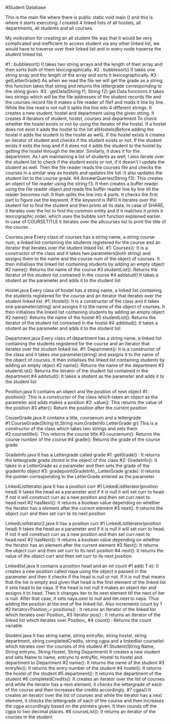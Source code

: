 #Student Database

This is the main file where there is public static void main () and this is where it starts executing.
I created 4 linked lists of all hostels, all departments, all students and all courses.

My motivation for creating an all student file was that it would be very complicated and inefficient to access student via any other linked list, we would have to traverse over their linked list and in every node traverse the student linked list.

#1 : bubblesort()
It takes two string arrays and the length of their array and then sorts both of them lexicographically.
#2 : bubblesort()
It takes one string array and the length of the array and sorts it lexicographically.
#3 : getLetterGrade()
As when we read the file we will get the grade as a string, this function takes that string and returns the lettergrade corresponding to the string given.
#3 : getData(String f1, String f2)
get Data functions it takes two strings which will be the file addresses of the student records file and the courses record file
It makes a file reader of file1 and reads it line by line. 
While the line read is not null it splits the line into 4 different strings.
It creates a new student, hostel and department using the given string.
It creates 4 iterators of student, hostel, courses and department
To check whether the hostel exists or not by using the iterator of the hostel. If a hostel does not exist it adds the hostel to the list allHostels(Before adding the hostel it adds the student to the hostel as well). If the hostel exists it creates an iterator of student and checks if the student exists or not. If the student exists it exits the loop and if it does not it adds the student to the hostel by getting the hostel through the iterator.
Similarly, it does it for the department.
As I am maintaining a list of students as well, I also iterate over the student list to check if the student exists or not, if it doesn't I update the student as well.
Then the file reader reads the courses file and checks the courses in a similar way as hostels and updates the list.
It also updates the student list to the course grade.
#4 AnswerQueries(String f3):
This creates an object of file reader using the string f3. It then creates a buffer reader using the file reader object and reads the buffer reader line by line till the reader becomes null. It then splits the line into 4 parts. It checks the first part to figure out the keyword.
If the keyword is INFO it iterates over the student list to find the student and then prints all its data.
In case of SHARE, it iterates over the list to find the common entity and if it matches it prints it lexicographic order, which uses the bubble sort function explained earlier.
In case of COURSETITLE it iterates over the allcourses list to print the title of the course.


Courses.java
Every class of courses has a string name, a string course num, a linked list containing the students registered for the course and an iterator that iterates over the student linked list.
#1: Courses(): It is a constructor of the class and it takes two parameters(both string) and assigns them to the name and the course num of the object of courses. It then initialises the linked list containing students by adding an empty object
#2 name(): Returns the name of the course
#3 studentList(): Returns the iterator of the student list contained in the course
#4 addstud():It takes a student as the parameter and adds it to the student list 


Hostel.java
Every class of hostel has a string name, a linked list containing the students registered for the course and an iterator that iterates over the student linked list.
#1: Hostel(): It is a constructor of the class and it takes one parameter(string) and assigns it to the name of the object of courses. It then initialises the linked list containing students by adding an empty object
#2 name(): Returns the name of the hostel
#3 studentList(): Returns the iterator of the student list contained in the hostel
#4 addstud(): It takes a student as the parameter and adds it to the student list 


Department.java
Every class of department has a string name, a linked list containing the students registered for the course and an iterator that iterates over the student linked list.
#1: Department(): It is a constructor of the class and it takes one parameter(string) and assigns it to the name of the object of courses. It then initialises the linked list containing students by adding an empty object
#2 name(): Returns the name of the department
#3 studentList(): Returns the iterator of the student list contained in the department
#4 addstud(): It takes a student as the parameter and adds it to the student list 


Position.java
It contains an object and the position of next object
#1: position(): This is a constructor of the class which takes an object as the parameter and adds makes a position
#2: value(): This returns the value of the position
#3 after(): Return the position after the current position


CouseGrade.java
It contains a title, coursenum and a lettergrade 
#1:CourseGrade(String tit,String num,GradeInfo.LetterGrade gr)
This is a constructor of the class which takes two strings and sets them 
#2:coursetitle(): This returns the course title
#3 coursenum(): Returns the course number of the course
#4 grade(): Returns the grade of the course grade


GradeInfo.java
It has a Lettergrade called grade
#1: getGrade() : It returns the lettergrade grade stored in the object of this class
#2: GradeInfo(): It takes in a LetterGrade as a parameter and then sets the grade of the gradeInfo object
#3: gradepoint(GradeInfo_.LetterGrade grade):
It returns the pointer corresponding to the LetterGrade entered as the parameter


LinkedListIterator.java
It has a position<T> curr
 #1 LinkedListIterator(position<T> head)
It takes the head as a parameter and if it is null it will set curr to head. If not it will construct curr as a new position<T> and then set curr.next to head.next 
#2 hasNext():
It returns a boolean value depending on whether the Iterator has a element after the current element
#3 next():
It returns the object curr and then set curr to its next position


LinkedListIterator2.java
It has a position<T> curr
 #1 LinkedListIterator(position<T> head)
It takes the head as a parameter and if it is null it will set curr to head. If not it will construct curr as a new position<T> and then set curr.next to head.next 
#2 hasNext():
It returns a boolean value depending on whether the Iterator has an element after the current element
#3 Next():
It returns the object curr and then set curr to its next position
#4 next():
It returns the value of the object curr and then set curr to its next position




Linkedlist.java
It contains a position<T> head and an int count
#1 add( T e):
It creates a new position called naya using the object e passed in the parameter and then it checks if the head is null or not. If it is null that means that the list is empty and given that head is the first element of the linked list it sets head to be naya.
If the head is not null it makes an object iter and assigns it to head. Then it changes iter to its next element till the next of iter is null. After that case,  it sets naya.next to null and iter.next to naya. Thus adding the position at the end of the linked list.
Also increments count by 1
#2 Iterator<Position_<T>>  positions() : 
It returns an Iterator of the linked list which iterates over Position_<T>
#3 Iterator<T>  pos() : 
It returns an Iterator of the linked list which iterates over Position_<T>
#4 count() : 
Returns the count variable


Student.java
It has string name, string entryNo, string hostel, string department, string completedCredits, string cgpa and a linkedlist courselist which iterates over the courses of the student
#1 Student(String Name, String entryno, String Hostel, String Department)
It creates a new student and sets Name to name, entryno to entryNo, Hostel to hostel and department to Department
#2 name():
It returns the name of the student
#3 entryNo():
It returns the entry number of the student
#4 hostel():
It returns the hostel of the student
#5 department():
It returns the department of the student
#6 completedCredits(): It creates an iterator over the list of courses and while the iterator has a next element, it checks the lettergrade of each of the course and then increases the credits accordingly.
#7 cgpa():It creates an iterator over the list of courses and while the iterator has a next element, it checks the lettergrade of each of the course and then increases the cgpa accordingly based on the pointers given. It then rounds off the cgpa to two decimal places.
#8 courseList(): It returns an iterator of the courses in the student
